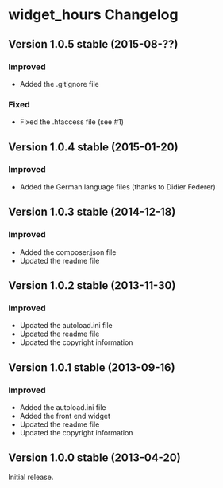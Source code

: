 widget_hours Changelog
======================

Version 1.0.5 stable (2015-08-??)
---------------------------------

### Improved
- Added the .gitignore file

### Fixed
- Fixed the .htaccess file (see #1)


Version 1.0.4 stable (2015-01-20)
---------------------------------

### Improved
- Added the German language files (thanks to Didier Federer)


Version 1.0.3 stable (2014-12-18)
---------------------------------

### Improved
- Added the composer.json file
- Updated the readme file


Version 1.0.2 stable (2013-11-30)
---------------------------------

### Improved
- Updated the autoload.ini file
- Updated the readme file
- Updated the copyright information


Version 1.0.1 stable (2013-09-16)
---------------------------------

### Improved
- Added the autoload.ini file
- Added the front end widget
- Updated the readme file
- Updated the copyright information


Version 1.0.0 stable (2013-04-20)
---------------------------------

Initial release.